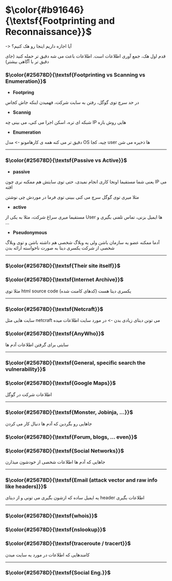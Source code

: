 $\color{#b91646}{\textsf{Footprinting and Reconnaissance}}$
============================================================


-> آیا اجازه داریم اینجا رو هک کنیم؟

قدم اول هک، جمع آوری اطلاعات است. اطلاعات باعث می شه دقیق تر حمله کنید (جای دقیق تر با آگاهی بیشتر)

### $\color{#25678D}{\textsf{Footprinting vs Scanning vs Enumeration}}$

  - <b> Footpring </b>

  در حد سرچ توی گوگل، رفتن به سایت شرکت، فهمیدن اینکه جاش کجاس

  - <b> Scannig </b>

  شبکه ای تره، اسکن اجرا می کنی، می بینی چه IP هایی روش بازه

  - <b> Enumeration </b>

  دقیق تر می کنه همه ی کارهامونو -> مدل OS چیه، کجا user ها ذخیره می شن


_______________________

### $\color{#25678D}{\textsf{Passive vs Active}}$

- <b> passive </b>

یعنی شما مستقیما اونجا کاری انجام نمیدی، حتی توی سایتش هم ممکنه نری چون IP می افته

مثلا میری توی گوگل سرچ می کنی ببینی توی فرما در موردش چی نوشتن

- <b> active </b>

مستقیما میری سراغ شرکت، مثلا به یکی از User ها ایمیل بزنی، تماس تلفنی بگیری و ...

- <b> Pseudonymous </b>

آدما ممکنه عضو یه سازمان باشن ولی یه وبلاگ شخصی هم داشته باشن و توی وبلاگ شخصی از شرکت یکسری دیتا به صورت ناخواسته ارائه بدن

_______________________

### $\color{#25678D}{\textsf{Their site itself}}$

### $\color{#25678D}{\textsf{Internet Archive}}$

مثلا توی html source code یکسری دیتا هست (کدهای کامنت شده)

_______________________

### $\color{#25678D}{\textsf{Netcraft}}$

سایت هایی مثل netcraft می تونن دیتای زیادی بدن -> در مورد سایت اطلاعات میده

### $\color{#25678D}{\textsf{AnyWho}}$

سایتی برای گرفتن اطلاعات آدم ها

_______________________

### $\color{#25678D}{\textsf{General, specific search the vulnerability}}$

### $\color{#25678D}{\textsf{Google Maps}}$

اطلاعات شرکت در گوگل
_______________________

### $\color{#25678D}{\textsf{Monster, Jobinja, …}}$

جاهایی رو بگردین که آدم ها دنبال کار می کردن

### $\color{#25678D}{\textsf{Forum, blogs, … even}}$

### $\color{#25678D}{\textsf{Social Networks}}$

جاهایی که آدم ها اطلاعات شخصی از خودشون میذارن
_______________________

### $\color{#25678D}{\textsf{Email (attack vector and raw info like headers)}}$


یه ایمیل ساده که ازشون بگیری می تونی و از دیتای header اطلاعات بگیری

_______________________

### $\color{#25678D}{\textsf{whois}}$

### $\color{#25678D}{\textsf{nslookup}}$

### $\color{#25678D}{\textsf{traceroute / tracert}}$

کامندهایی که اطلاعات در مورد یه سایت میدن

_______________________

### $\color{#25678D}{\textsf{Social Eng.}}$
